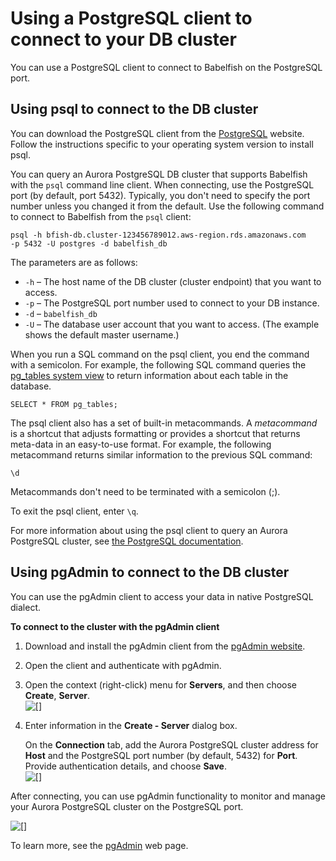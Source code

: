 # Using a PostgreSQL client to connect to your DB cluster<a name="babelfish-connect-PostgreSQL"></a>

You can use a PostgreSQL client to connect to Babelfish on the PostgreSQL port\. 

## Using psql to connect to the DB cluster<a name="babelfish-connect-psql"></a>

You can download the PostgreSQL client from the [PostgreSQL](https://www.postgresql.org/download/) website\. Follow the instructions specific to your operating system version to install psql\.

You can query an Aurora PostgreSQL DB cluster that supports Babelfish with the `psql` command line client\. When connecting, use the PostgreSQL port \(by default, port 5432\)\. Typically, you don't need to specify the port number unless you changed it from the default\. Use the following command to connect to Babelfish from the `psql` client:

```
psql -h bfish-db.cluster-123456789012.aws-region.rds.amazonaws.com
-p 5432 -U postgres -d babelfish_db
```

The parameters are as follows:
+ `-h` – The host name of the DB cluster \(cluster endpoint\) that you want to access\.
+ `-p` – The PostgreSQL port number used to connect to your DB instance\.
+ `-d` – `babelfish_db`
+ `-U` – The database user account that you want to access\. \(The example shows the default master username\.\)

When you run a SQL command on the psql client, you end the command with a semicolon\. For example, the following SQL command queries the [pg\_tables system view](https://www.postgresql.org/docs/current/view-pg-tables.html) to return information about each table in the database\.

`SELECT * FROM pg_tables;`

The psql client also has a set of built\-in metacommands\. A *metacommand* is a shortcut that adjusts formatting or provides a shortcut that returns meta\-data in an easy\-to\-use format\. For example, the following metacommand returns similar information to the previous SQL command:

`\d`

Metacommands don't need to be terminated with a semicolon \(;\)\.

To exit the psql client, enter `\q`\.

For more information about using the psql client to query an Aurora PostgreSQL cluster, see [the PostgreSQL documentation](https://www.postgresql.org/docs/14/app-psql.html)\.

## Using pgAdmin to connect to the DB cluster<a name="babelfish-connect-pgadmin"></a>

You can use the pgAdmin client to access your data in native PostgreSQL dialect\. 

**To connect to the cluster with the pgAdmin client**

1. Download and install the pgAdmin client from the [pgAdmin website](https://www.pgadmin.org/)\.

1. Open the client and authenticate with pgAdmin\.

1. Open the context \(right\-click\) menu for **Servers**, and then choose **Create**, **Server**\.  
![\[\]](http://docs.aws.amazon.com/AmazonRDS/latest/AuroraUserGuide/images/pgAdmin1.png)

1. Enter information in the **Create \- Server** dialog box\. 

   On the **Connection** tab, add the Aurora PostgreSQL cluster address for **Host** and the PostgreSQL port number \(by default, 5432\) for **Port**\. Provide authentication details, and choose **Save**\.  
![\[\]](http://docs.aws.amazon.com/AmazonRDS/latest/AuroraUserGuide/images/pgAdmin2.png)

After connecting, you can use pgAdmin functionality to monitor and manage your Aurora PostgreSQL cluster on the PostgreSQL port\.

![\[\]](http://docs.aws.amazon.com/AmazonRDS/latest/AuroraUserGuide/images/pgAdmin3.png)

To learn more, see the [pgAdmin](https://www.pgadmin.org/) web page\.